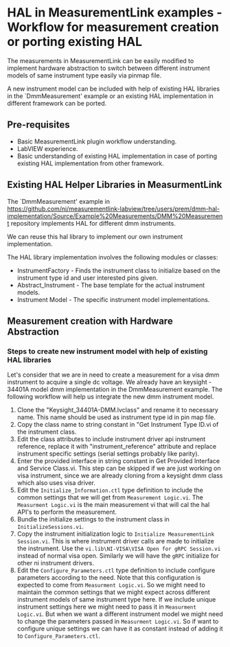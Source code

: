 # HAL in MeasurementLink examples - Workflow for measurement creation or porting existing HAL

The measurements in MeasurementLink can be easily modified to implement hardware abstraction to switch between different instrument models of same instrument type easily via pinmap file.

A new instrument model can be included with help of existing HAL libraries in the `DmmMeasurement' example or an existing HAL implementation in different framework can be ported.

## Pre-requisites

* Basic MeasurementLink plugin workflow understanding.
* LabVIEW experience.
* Basic understanding of existing HAL implementation in case of porting existing HAL implementation from other framework.

## Existing HAL Helper Libraries in MeasurmentLink

The `DmmMeasurement' example in https://github.com/ni/measurementlink-labview/tree/users/prem/dmm-hal-implementation/Source/Example%20Measurements/DMM%20Measurement repository implements HAL for different dmm instruments.

We can reuse this hal library to implement our own instrument implementation.

The HAL library implementation involves the following modules or classes:

* InstrumentFactory - Finds the instrument class to initialize based on the instrument type id and user interested pins given.
* Abstract_Instrument - The base template for the actual instrument models.
* Instrument Model - The specific instrument model implementations.

## Measurement creation with Hardware Abstraction

### Steps to create new instrument model with help of existing HAL libraries

Let's consider that we are in need to create a measurement for a visa dmm instrument to acquire a single dc voltage. We already have an keysight - 34401A model dmm implementation in the DmmMeasurement example. The following workflow will help us integrate the new dmm instrument model.

1. Clone the "Keysight_34401A-DMM.lvclass" and rename it to necessary name. This name should be used as instrument type id in pin map file.
2. Copy the class name to string constant in "Get Instrument Type ID.vi of the instrument class.
3. Edit the class attributes to include instrument driver api instrument reference, replace it with "instrument_reference" attribute and replace instrument specific settings (serial settings probably like parity).
4. Enter the provided interface in string constant in Get Provided Interface and Service Class.vi. This step can be skipped if we are just working on visa instrument, since we are already cloning from a keysight dmm class which also uses visa driver.
5. Edit the `Initialize_Information.ctl` type definition to include the common settings that we will get from `Measurement Logic.vi`. The `Measurment Logic.vi` is the main measurement vi that will cal the hal API's to perform the measurement.
6. Bundle the initialize settings to the instrument class in `InitializeSessions.vi`.
7. Copy the instrument initialization logic to `Initialize MeasurementLink Session.vi`. This is where instrument driver calls are made to initialize the instrument. Use the `vi.lib\NI-VISA\VISA Open for gRPC Session.vi` instead of normal visa open. Similarly we will have the `gRPC` initialize for other ni instrument drivers.
8. Edit the `Configure_Parameters.ctl` type definition to include configure parameters according to the need. Note that this configuration is expected to come from `Measurment Logic.vi`. So we might need to maintain the common settings that we might expect across different instrument models of same instrument type here. If we include unique instrument settings here we might need to pass it in `Measurment Logic.vi`. But when we want a different instrument model we might need to change the parameters passed in `Measurment Logic.vi`. So if want to configure unique settings we can have it as constant instead of adding it to `Configure_Parameters.ctl`.